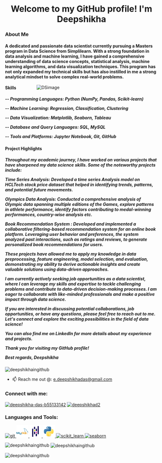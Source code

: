 <h1 align="center">Welcome to my GitHub profile! I'm Deepshikha</h1>
<h3 align="left">About Me</h3>
<h4>
A dedicated and passionate data scientist currently pursuing a Masters program in Data Science from Simplilearn. With a strong foundation in data analysis and machine learning, I have gained a comprehensive understanding of data science concepts, statistical analysis, machine learning algorithms, and data visualization techniques. This program has not only expanded my technical skills but has also instilled in me a strong analytical mindset to solve complex real-world problems.</h4>

<img align="right" alt="DSimage" width="400" src="https://digitalcreativemind.com/wp-content/uploads/2021/06/Analytics_amp_Data_Science.gif">
  
<h4> Skills </h4>

<h5>

-- Programming Languages: Python (NumPy, Pandas, Scikit-learn)
  
-- Machine Learning: Regression, Classification, Clustering
  
-- Data Visualization: Matplotlib, Seaborn, Tableau
  
-- Database and Query Languages: SQL, MySQL
  
-- Tools and Platforms: Jupyter Notebook, Git, GitHub </h5>
  
  <h4>Project Highlights </h4>
  
 <h5>
Throughout my academic journey, I have worked on various projects that have sharpened my data science skills. Some of the noteworthy projects include:

Time Series Analysis: 
Developed a time series Analysis model on HCLTech stock price dataset that helped in identifying trends, patterns, and potential future movements.

Olympics Data Analysis:
Conducted a comprehensive analysis of Olympic data spanning multiple editions of the Games, explore patterns in athlete performance, identify factors contributing to medal-winning performances, country-wise analysis etc.

Book Recommendation System : 
Developed and implemented a collaborative filtering-based recommendation system for an online book platform. Leveraging user behavior and preferences, the system analyzed past interactions, such as ratings and reviews, to generate personalized book recommendations for users.

These projects have allowed me to apply my knowledge in data preprocessing, feature engineering, model selection, and evaluation, demonstrating my ability to derive actionable insights and create valuable solutions using data-driven approaches.  

I am currently actively seeking job opportunities as a data scientist, where I can leverage my skills and expertise to tackle challenging problems and contribute to data-driven decision-making processes. I am eager to collaborate with like-minded professionals and make a positive impact through data science.

If you are interested in discussing potential collaborations, job opportunities, or have any questions, please feel free to reach out to me. Let's connect and explore the exciting possibilities in the field of data science!

You can also find me on LinkedIn for more details about my experience and projects.

Thank you for visiting my GitHub profile!

Best regards,
Deepshikha
</h5>
  
<p align="left"> <img src="https://komarev.com/ghpvc/?username=deepshikhaingithub&label=Profile%20views&color=0e75b6&style=flat" alt="deepshikhaingithub" /> </p>

- 📫 Reach me out @: e.deepshikhadas@gmail.com

<h3 align="left">Connect with me:</h3>
<p align="left">
<a href="https://linkedin.com/in/deepshikha-das-b55133142" target="blank"><img align="center" src="https://raw.githubusercontent.com/rahuldkjain/github-profile-readme-generator/master/src/images/icons/Social/linked-in-alt.svg" alt="deepshikha-das-b55133142" height="30" width="40" /></a>
<a href="https://kaggle.com/deepshikhad2" target="blank"><img align="center" src="https://raw.githubusercontent.com/rahuldkjain/github-profile-readme-generator/master/src/images/icons/Social/kaggle.svg" alt="deepshikhad2" height="30" width="40" /></a>
</p>

<h3 align="left">Languages and Tools:</h3>
<p align="left"> <a href="https://git-scm.com/" target="_blank" rel="noreferrer"> <img src="https://www.vectorlogo.zone/logos/git-scm/git-scm-icon.svg" alt="git" width="40" height="40"/> </a> <a href="https://www.mysql.com/" target="_blank" rel="noreferrer"> <img src="https://raw.githubusercontent.com/devicons/devicon/master/icons/mysql/mysql-original-wordmark.svg" alt="mysql" width="40" height="40"/> </a> <a href="https://pandas.pydata.org/" target="_blank" rel="noreferrer"> <img src="https://raw.githubusercontent.com/devicons/devicon/2ae2a900d2f041da66e950e4d48052658d850630/icons/pandas/pandas-original.svg" alt="pandas" width="40" height="40"/> </a> <a href="https://www.python.org" target="_blank" rel="noreferrer"> <img src="https://raw.githubusercontent.com/devicons/devicon/master/icons/python/python-original.svg" alt="python" width="40" height="40"/> </a> <a href="https://scikit-learn.org/" target="_blank" rel="noreferrer"> <img src="https://upload.wikimedia.org/wikipedia/commons/0/05/Scikit_learn_logo_small.svg" alt="scikit_learn" width="40" height="40"/> </a> <a href="https://seaborn.pydata.org/" target="_blank" rel="noreferrer"> <img src="https://seaborn.pydata.org/_images/logo-mark-lightbg.svg" alt="seaborn" width="40" height="40"/> </a> </p>

<p><img align="left" src="https://github-readme-stats.vercel.app/api/top-langs?username=deepshikhaingithub&show_icons=true&locale=en&layout=compact" alt="deepshikhaingithub" /></p>

<p>&nbsp;<img align="center" src="https://github-readme-stats.vercel.app/api?username=deepshikhaingithub&show_icons=true&locale=en" alt="deepshikhaingithub" /></p>

<p><img align="center" src="https://github-readme-streak-stats.herokuapp.com/?user=deepshikhaingithub&" alt="deepshikhaingithub" /></p>


